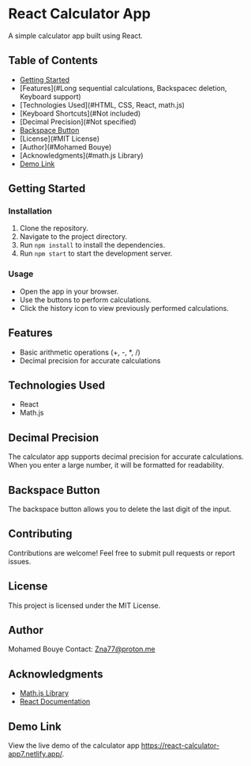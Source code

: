 # React Calculator App

A simple calculator app built using React.

## Table of Contents

- [Getting Started](#getting-started)
- [Features](#Long sequential calculations, Backspacec deletion, Keyboard support)
- [Technologies Used](#HTML, CSS, React, math.js)
- [Keyboard Shortcuts](#Not included)
- [Decimal Precision](#Not specified)
- [Backspace Button](#backspace-button)
- [License](#MIT License)
- [Author](#Mohamed Bouye)
- [Acknowledgments](#math.js Library)
- [Demo Link](#demo-link)

## Getting Started

### Installation

1. Clone the repository.
2. Navigate to the project directory.
3. Run `npm install` to install the dependencies.
4. Run `npm start` to start the development server.

### Usage

- Open the app in your browser.
- Use the buttons to perform calculations.
- Click the history icon to view previously performed calculations.

## Features

- Basic arithmetic operations (+, -, \*, /)
- Decimal precision for accurate calculations

## Technologies Used

- React
- Math.js

## Decimal Precision

The calculator app supports decimal precision for accurate calculations. When you enter a large number, it will be formatted for readability.

## Backspace Button

The backspace button allows you to delete the last digit of the input.

## Contributing

Contributions are welcome! Feel free to submit pull requests or report issues.

## License

This project is licensed under the MIT License.

## Author

Mohamed Bouye
Contact: Zna77@proton.me

## Acknowledgments

- [Math.js Library](https://mathjs.org/)
- [React Documentation](https://reactjs.org/docs/getting-started.html)

## Demo Link

View the live demo of the calculator app https://react-calculator-app7.netlify.app/.
